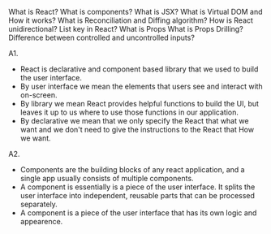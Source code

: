 What is React?
What is components?
What is JSX?
What is Virtual DOM and How it works?
What is Reconciliation and Diffing algorithm?
How is React unidirectional?
List key in React?
What is Props
What is Props Drilling?
Difference between controlled and uncontrolled inputs?


A1. 
- React is declarative and component based library that we used to build the user interface.
- By user interface we mean the elements that users see and interact with on-screen.
- By library we mean React provides helpful functions to build the UI, but leaves it up to us where to use those functions in our application.
- By declarative we mean that we only specify the React that what we want and we don't need to give the instructions to the React that How we want.

A2.
- Components are the building blocks of any react application, and a single app usually consists of multiple components.
- A component is essentially is a piece of the user interface. It splits the user interface into independent, reusable parts that can be processed separately.
- A component is a piece of the user interface that has its own logic and appearence.
